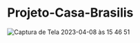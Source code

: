 # Projeto-Casa-Brasilis

![Captura de Tela 2023-04-08 às 15 46 51](https://user-images.githubusercontent.com/100244289/230737925-29864dbe-34e5-414e-8ebc-cb640f8c465b.png)
